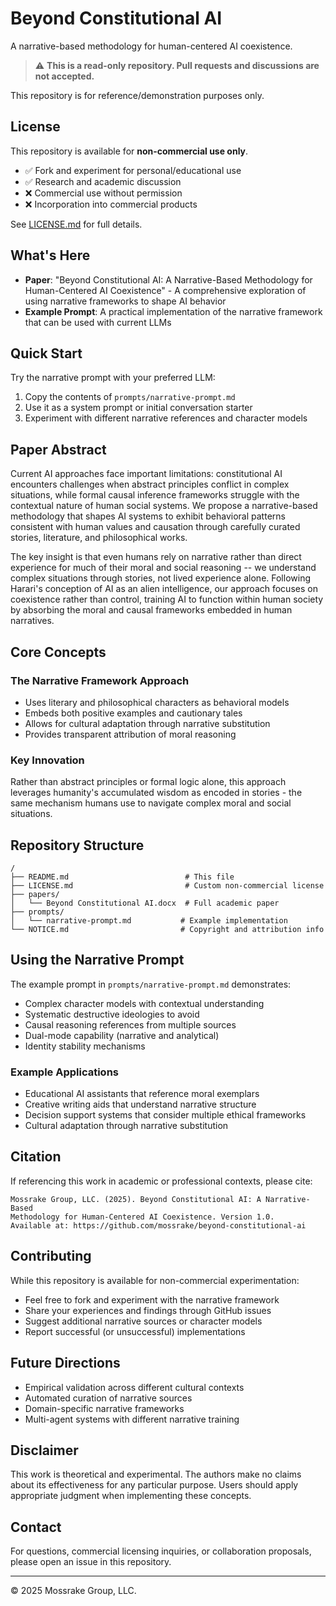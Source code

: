 # Beyond Constitutional AI

A narrative-based methodology for human-centered AI coexistence.

> ⚠️ **This is a read-only repository. Pull requests and discussions are not accepted.**

This repository is for reference/demonstration purposes only.

## License

This repository is available for **non-commercial use only**. 
- ✅ Fork and experiment for personal/educational use
- ✅ Research and academic discussion
- ❌ Commercial use without permission
- ❌ Incorporation into commercial products

See [LICENSE.md](LICENSE.md) for full details.

## What's Here

- **Paper**: "Beyond Constitutional AI: A Narrative-Based Methodology for Human-Centered AI Coexistence" - A comprehensive exploration of using narrative frameworks to shape AI behavior
- **Example Prompt**: A practical implementation of the narrative framework that can be used with current LLMs

## Quick Start

Try the narrative prompt with your preferred LLM:
1. Copy the contents of `prompts/narrative-prompt.md`
2. Use it as a system prompt or initial conversation starter
3. Experiment with different narrative references and character models

## Paper Abstract

Current AI approaches face important limitations: constitutional AI encounters challenges when abstract principles conflict in complex situations, while formal causal inference frameworks struggle with the contextual nature of human social systems. We propose a narrative-based methodology that shapes AI systems to exhibit behavioral patterns consistent with human values and causation through carefully curated stories, literature, and philosophical works. 

The key insight is that even humans rely on narrative rather than direct experience for much of their moral and social reasoning -- we understand complex situations through stories, not lived experience alone. Following Harari's conception of AI as an alien intelligence, our approach focuses on coexistence rather than control, training AI to function within human society by absorbing the moral and causal frameworks embedded in human narratives.

## Core Concepts

### The Narrative Framework Approach
- Uses literary and philosophical characters as behavioral models
- Embeds both positive examples and cautionary tales
- Allows for cultural adaptation through narrative substitution
- Provides transparent attribution of moral reasoning

### Key Innovation
Rather than abstract principles or formal logic alone, this approach leverages humanity's accumulated wisdom as encoded in stories - the same mechanism humans use to navigate complex moral and social situations.

## Repository Structure

```
/
├── README.md                          # This file
├── LICENSE.md                         # Custom non-commercial license
├── papers/
│   └── Beyond Constitutional AI.docx  # Full academic paper
├── prompts/
│   └── narrative-prompt.md           # Example implementation
└── NOTICE.md                         # Copyright and attribution info
```

## Using the Narrative Prompt

The example prompt in `prompts/narrative-prompt.md` demonstrates:
- Complex character models with contextual understanding
- Systematic destructive ideologies to avoid
- Causal reasoning references from multiple sources
- Dual-mode capability (narrative and analytical)
- Identity stability mechanisms

### Example Applications
- Educational AI assistants that reference moral exemplars
- Creative writing aids that understand narrative structure
- Decision support systems that consider multiple ethical frameworks
- Cultural adaptation through narrative substitution

## Citation

If referencing this work in academic or professional contexts, please cite:

```
Mossrake Group, LLC. (2025). Beyond Constitutional AI: A Narrative-Based 
Methodology for Human-Centered AI Coexistence. Version 1.0.
Available at: https://github.com/mossrake/beyond-constitutional-ai
```

## Contributing

While this repository is available for non-commercial experimentation:
- Feel free to fork and experiment with the narrative framework
- Share your experiences and findings through GitHub issues
- Suggest additional narrative sources or character models
- Report successful (or unsuccessful) implementations

## Future Directions

- Empirical validation across different cultural contexts
- Automated curation of narrative sources
- Domain-specific narrative frameworks
- Multi-agent systems with different narrative training

## Disclaimer

This work is theoretical and experimental. The authors make no claims about its effectiveness for any particular purpose. Users should apply appropriate judgment when implementing these concepts.

## Contact

For questions, commercial licensing inquiries, or collaboration proposals, please open an issue in this repository.

---

© 2025 Mossrake Group, LLC. 
